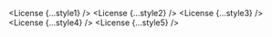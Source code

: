 <script lang="ts">
  import { License } from 'svelte-shields'
  import type { LicensePropsType } from 'svelte-shields';

  const basic: LicensePropsType = {
    licenseType: 'github',
    user: 'shinokada',
    repo: 'svelte-shields',
  }

  const basic2: LicensePropsType = {
    licenseType: 'npm',
    packageName: 'svelte-shields',
  }

  const style1: LicensePropsType = {
    licenseType: 'github',
    user: 'shinokada',
    repo: 'svelte-shields',
    style: 'flat',
  }
  const style2: LicensePropsType = {
    licenseType: 'github',
    user: 'shinokada',
    repo: 'svelte-shields',
    style: 'flat-square',
  }
  const style3: LicensePropsType = {
    licenseType: 'github',
    user: 'shinokada',
    repo: 'svelte-shields',
    style: 'for-the-badge',
  }
  const style4: LicensePropsType = {
    licenseType: 'github',
    user: 'shinokada',
    repo: 'svelte-shields',
    style: 'plastic',
  }
  const style5: LicensePropsType = {
    licenseType: 'github',
    user: 'shinokada',
    repo: 'svelte-shields',
    style: 'social',
  }
</script>

<License {...style1} />
<License {...style2} />
<License {...style3} />
<License {...style4} />
<License {...style5} />